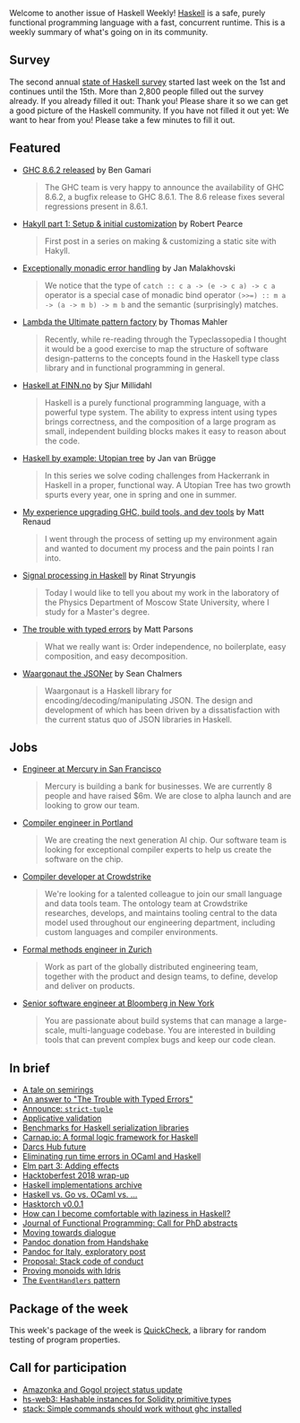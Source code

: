 Welcome to another issue of Haskell Weekly!
[Haskell](https://www.haskell.org) is a safe, purely functional programming language with a fast, concurrent runtime.
This is a weekly summary of what's going on in its community.

## Survey

The second annual [state of Haskell survey](https://airtable.com/shr8G4RBPD9T6tnDf)
started last week on the 1st and continues until the 15th.
More than 2,800 people filled out the survey already.
If you already filled it out:
Thank you!
Please share it so we can get a good picture of the Haskell community.
If you have not filled it out yet:
We want to hear from you!
Please take a few minutes to fill it out.

## Featured

-   [GHC 8.6.2 released](https://ghc.haskell.org/trac/ghc/blog/ghc-8.6.2-released) by Ben Gamari

    > The GHC team is very happy to announce the availability of GHC 8.6.2, a bugfix release to GHC 8.6.1. The 8.6 release fixes several regressions present in 8.6.1.

-   [Hakyll part 1: Setup & initial customization](https://robertwpearce.com/hakyll-pt-1-setup-and-initial-customization.html) by Robert Pearce

    > First post in a series on making & customizing a static site with Hakyll.

-   [Exceptionally monadic error handling](https://arxiv.org/abs/1810.13430) by Jan Malakhovski

    > We notice that the type of `catch :: c a -> (e -> c a) -> c a` operator is a special case of monadic bind operator `(>>=) :: m a -> (a -> m b) -> m b` and the semantic (surprisingly) matches.

-   [Lambda the Ultimate pattern factory](https://github.com/thma/LtuPatternFactory/tree/1be9521591f8a7f06b35a7ae5929e7beaf0b8e43) by Thomas Mahler

    > Recently, while re-reading through the Typeclassopedia I thought it would be a good exercise to map the structure of software design-patterns to the concepts found in the Haskell type class library and in functional programming in general.

-   [Haskell at FINN.no](https://tech.finn.no/2018/10/18/haskell-at-finn-no/) by Sjur Millidahl

    > Haskell is a purely functional programming language, with a powerful type system. The ability to express intent using types brings correctness, and the composition of a large program as small, independent building blocks makes it easy to reason about the code.

-   [Haskell by example: Utopian tree](https://dev.to/supermanitu/haskell-by-example---utopian-tree-1da2) by Jan van Brügge

    > In this series we solve coding challenges from Hackerrank in Haskell in a proper, functional way. A Utopian Tree has two growth spurts every year, one in spring and one in summer.

-   [My experience upgrading GHC, build tools, and dev tools](https://np.reddit.com/r/haskell/comments/9tpfo2/my_experience_upgrading_ghc_build_tools_and_dev/) by Matt Renaud

    > I went through the process of setting up my environment again and wanted to document my process and the pain points I ran into.

-   [Signal processing in Haskell](https://serokell.io/blog/2018/11/05/signal-processing) by Rinat Stryungis

    > Today I would like to tell you about my work in the laboratory of the Physics Department of Moscow State University, where I study for a Master's degree.

-   [The trouble with typed errors](https://www.parsonsmatt.org/2018/11/03/trouble_with_typed_errors.html) by Matt Parsons

    > What we really want is: Order independence, no boilerplate, easy composition, and easy decomposition.

-   [Waargonaut the JSONer](https://qfpl.io/posts/waargonaut-the-jsoner/) by Sean Chalmers

    > Waargonaut is a Haskell library for encoding/decoding/manipulating JSON. The design and development of which has been driven by a dissatisfaction with the current status quo of JSON libraries in Haskell.

## Jobs

-   [Engineer at Mercury in San Francisco](https://np.reddit.com/r/NixOS/comments/9teh5j/mercury_is_hiring_an_engineer_san_francisco/)

    > Mercury is building a bank for businesses. We are currently 8 people and have raised $6m. We are close to alpha launch and are looking to grow our team.

-   [Compiler engineer in Portland](https://functional.works-hub.com/jobs/compiler-engineer-in-portland-united-states-of-america-cdfa9)

    > We are creating the next generation AI chip. Our software team is looking for exceptional compiler experts to help us create the software on the chip.

-   [Compiler developer at Crowdstrike](https://www.crowdstrike.com/careers/?p=job%2Fo9yD8fwc)

    > We're looking for a talented colleague to join our small language and data tools team. The ontology team at Crowdstrike researches, develops, and maintains tooling central to the data model used throughout our engineering department, including custom languages and compiler environments.

-   [Formal methods engineer in Zurich](https://functional.works-hub.com/jobs/FormalMethodsEngineer-May-2017-1d3d7)

    > Work as part of the globally distributed engineering team, together with the product and design teams, to define, develop and deliver on products.

-   [Senior software engineer at Bloomberg in New York](https://careers.bloomberg.com/job/detail/65482)

    > You are passionate about build systems that can manage a large-scale, multi-language codebase. You are interested in building tools that can prevent complex bugs and keep our code clean.

## In brief

-   [A tale on semirings](https://lukajcb.github.io/blog/functional/2018/11/02/a-tale-of-semirings.html)
-   [An answer to "The Trouble with Typed Errors"](http://www.sylvain-henry.info/home/posts/2018-11-04-trouble-with-typed-errors.html)
-   [Announce: `strict-tuple`](https://np.reddit.com/r/haskell/comments/9ux72w/ann_stricttuple/)
-   [Applicative validation](https://blog.ploeh.dk/2018/11/05/applicative-validation/)
-   [Benchmarks for Haskell serialization libraries](https://github.com/haskell-perf/serialization/tree/4687e8b4d0a91498d9084965e46a0d6047905d6e)
-   [Carnap.io: A formal logic framework for Haskell](https://carnap.io)
-   [Darcs Hub future](https://mail.haskell.org/pipermail/libraries/2018-November/029201.html)
-   [Eliminating run time errors in OCaml and Haskell](https://thealmarty.com/2018/11/06/eliminating-run-time-errors-in-ocaml-and-haskell/)
-   [Elm part 3: Adding effects](https://mmhaskell.com/blog/2018/11/5/elm-iii-building-a-bridge-adding-effects)
-   [Hacktoberfest 2018 wrap-up](https://kowainik.github.io/posts/2018-11-01-hacktoberfest-wrap-up)
-   [Haskell implementations archive](https://github.com/haskell-implementations)
-   [Haskell vs. Go vs. OCaml vs. ...](https://pl-rants.net/posts/haskell-vs-go-vs-ocaml-vs/)
-   [Hasktorch v0.0.1](https://medium.com/@stites/hasktorch-v0-0-1-28d9ab270f3f)
-   [How can I become comfortable with laziness in Haskell?](https://np.reddit.com/r/haskell/comments/9tm84m/how_can_i_become_comfortable_with_laziness_in/)
-   [Journal of Functional Programming: Call for PhD abstracts](https://www.cs.nott.ac.uk/~pszgmh/jfp-phd-abstracts.html)
-   [Moving towards dialogue](https://vaibhavsagar.com/blog/2018/11/03/moving-towards-dialogue/)
-   [Pandoc donation from Handshake](https://groups.google.com/d/msg/pandoc-discuss/9U8uzv5S_lw/2vHYlonzCAAJ)
-   [Pandoc for Italy, exploratory post](https://np.reddit.com/r/haskell/comments/9uni95/pandoc_for_italy_exploratory_post/)
-   [Proposal: Stack code of conduct](https://www.snoyman.com/blog/2018/11/proposal-stack-coc)
-   [Proving monoids with Idris](https://bor0.wordpress.com/2018/11/06/proving-monoids-with-idris/)
-   [The `EventHandlers` pattern](https://medium.com/@jonathangfischoff/the-eventhandlers-pattern-9d67c3472b59)

## Package of the week

This week's package of the week is [QuickCheck](https://hackage.haskell.org/package/QuickCheck-2.12.6.1),
a library for random testing of program properties.

## Call for participation

-   [Amazonka and Gogol project status update](https://github.com/brendanhay/amazonka/issues/484)
-   [hs-web3: Hashable instances for Solidity primitive types](https://github.com/airalab/hs-web3/issues/90)
-   [stack: Simple commands should work without ghc installed](https://github.com/commercialhaskell/stack/issues/4390)
